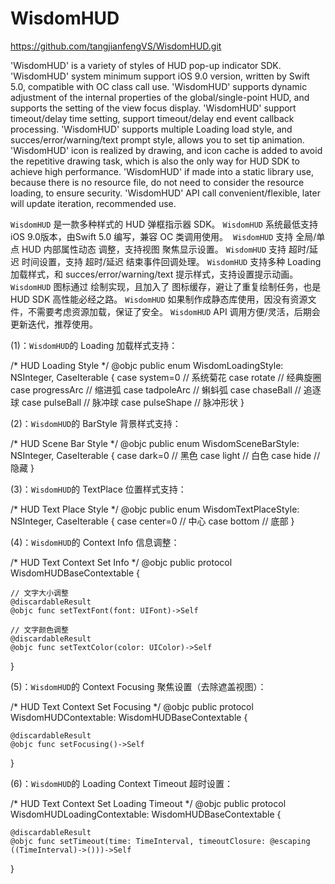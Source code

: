 # WisdomHUD
https://github.com/tangjianfengVS/WisdomHUD.git

'WisdomHUD' is a variety of styles of HUD pop-up indicator SDK.
'WisdomHUD' system minimum support iOS 9.0 version, written by Swift 5.0, compatible with OC class call use.
'WisdomHUD' supports dynamic adjustment of the internal properties of the global/single-point HUD, and supports the setting of the view focus display.
'WisdomHUD' support timeout/delay time setting, support timeout/delay end event callback processing.
'WisdomHUD' supports multiple Loading load style, and succes/error/warning/text prompt style, allows you to set tip animation.
'WisdomHUD' icon is realized by drawing, and icon cache is added to avoid the repetitive drawing task, which is also the only way for HUD SDK to achieve high performance.
'WisdomHUD' if made into a static library use, because there is no resource file, do not need to consider the resource loading, to ensure security.
'WisdomHUD' API call convenient/flexible, later will update iteration, recommended use.


`WisdomHUD` 是一款多种样式的 HUD 弹框指示器 SDK。 
`WisdomHUD` 系统最低支持 iOS 9.0版本，由Swift 5.0 编写，兼容 OC 类调用使用。 
`WisdomHUD` 支持 全局/单点 HUD 内部属性动态 调整，支持视图 聚焦显示设置。
`WisdomHUD` 支持 超时/延迟 时间设置，支持 超时/延迟 结束事件回调处理。
`WisdomHUD` 支持多种 Loading加载样式，和 succes/error/warning/text 提示样式，支持设置提示动画。
`WisdomHUD` 图标通过 绘制实现，且加入了 图标缓存，避让了重复绘制任务，也是 HUD SDK 高性能必经之路。
`WisdomHUD` 如果制作成静态库使用，因没有资源文件，不需要考虑资源加载，保证了安全。
`WisdomHUD` API 调用方便/灵活，后期会更新迭代，推荐使用。


(1)：`WisdomHUD`的 Loading 加载样式支持：

/* HUD Loading Style */
@objc public enum WisdomLoadingStyle: NSInteger, CaseIterable {
    case system=0     // 系统菊花
    case rotate       // 经典旋圈
    case progressArc  // 缩进弧
    case tadpoleArc   // 蝌蚪弧
    case chaseBall    // 追逐球
    case pulseBall    // 脉冲球
    case pulseShape   // 脉冲形状
}

(2)：`WisdomHUD`的 BarStyle 背景样式支持：

/* HUD Scene Bar Style */
@objc public enum WisdomSceneBarStyle: NSInteger, CaseIterable {
    case dark=0    // 黑色
    case light     // 白色
    case hide      // 隐藏
}

(3)：`WisdomHUD`的 TextPlace 位置样式支持：

/* HUD Text Place Style */
@objc public enum WisdomTextPlaceStyle: NSInteger, CaseIterable {
    case center=0  // 中心
    case bottom    // 底部
}

(4)：`WisdomHUD`的 Context Info 信息调整：

/* HUD Text Context Set Info */
@objc public protocol WisdomHUDBaseContextable {
    
    // 文字大小调整
    @discardableResult
    @objc func setTextFont(font: UIFont)->Self
    
    // 文字颜色调整
    @discardableResult
    @objc func setTextColor(color: UIColor)->Self
}

(5)：`WisdomHUD`的 Context Focusing 聚焦设置（去除遮盖视图）：

/* HUD Text Context Set Focusing */
@objc public protocol WisdomHUDContextable: WisdomHUDBaseContextable {
    
    @discardableResult
    @objc func setFocusing()->Self
}

(6)：`WisdomHUD`的 Loading Context Timeout 超时设置：

/* HUD Text Context Set Loading Timeout */
@objc public protocol WisdomHUDLoadingContextable: WisdomHUDBaseContextable {
    
    @discardableResult
    @objc func setTimeout(time: TimeInterval, timeoutClosure: @escaping ((TimeInterval)->()))->Self
}
